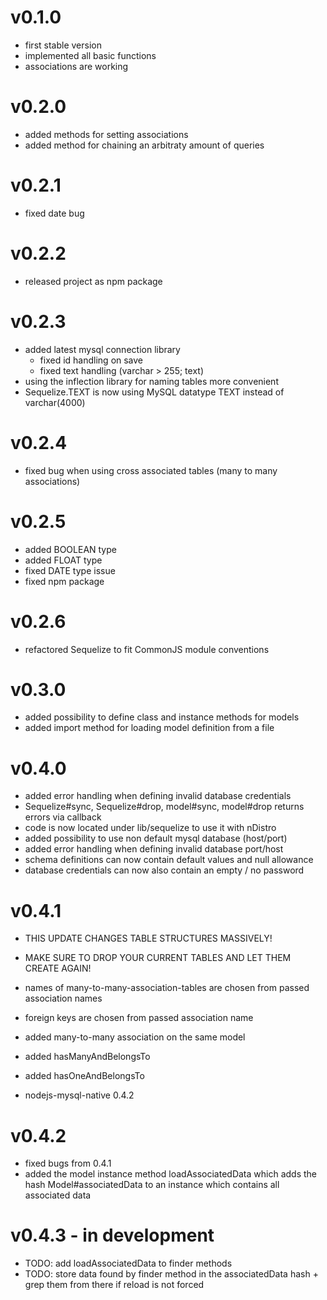 # v0.1.0 #
- first stable version
- implemented all basic functions
- associations are working

# v0.2.0 #
- added methods for setting associations
- added method for chaining an arbitraty amount of queries

# v0.2.1 #
- fixed date bug

# v0.2.2 #
- released project as npm package

# v0.2.3 #
- added latest mysql connection library
  - fixed id handling on save
  - fixed text handling (varchar > 255; text)
- using the inflection library for naming tables more convenient
- Sequelize.TEXT is now using MySQL datatype TEXT instead of varchar(4000)

# v0.2.4 #
- fixed bug when using cross associated tables (many to many associations)

# v0.2.5 #
- added BOOLEAN type
- added FLOAT type
- fixed DATE type issue
- fixed npm package

# v0.2.6 #
- refactored Sequelize to fit CommonJS module conventions

# v0.3.0 #
- added possibility to define class and instance methods for models
- added import method for loading model definition from a file

# v0.4.0 #
- added error handling when defining invalid database credentials
- Sequelize#sync, Sequelize#drop, model#sync, model#drop returns errors via callback
- code is now located under lib/sequelize to use it with nDistro
- added possibility to use non default mysql database (host/port)
- added error handling when defining invalid database port/host
- schema definitions can now contain default values and null allowance
- database credentials can now also contain an empty / no password

# v0.4.1 #
- THIS UPDATE CHANGES TABLE STRUCTURES MASSIVELY!
- MAKE SURE TO DROP YOUR CURRENT TABLES AND LET THEM CREATE AGAIN!

- names of many-to-many-association-tables are chosen from passed association names
- foreign keys are chosen from passed association name
- added many-to-many association on the same model
- added hasManyAndBelongsTo
- added hasOneAndBelongsTo
- nodejs-mysql-native 0.4.2

# v0.4.2 #
- fixed bugs from 0.4.1
- added the model instance method loadAssociatedData which adds the hash Model#associatedData to an instance which contains all associated data

# v0.4.3 - in development #
- TODO: add loadAssociatedData to finder methods
- TODO: store data found by finder method in the associatedData hash + grep them from there if reload is not forced